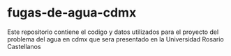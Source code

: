 # fugas-de-agua-cdmx
Este repositorio contiene el codigo y datos utilizados para el proyecto del problema del agua en cdmx que sera presentado en la Universidad Rosario Castellanos
